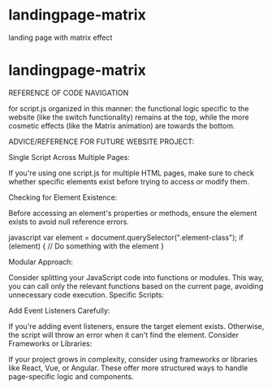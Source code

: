 # landingpage-matrix
landing page with matrix effect
# landingpage-matrix 

REFERENCE OF CODE NAVIGATION



for script.js organized in this manner:
the functional logic specific to the website (like the switch functionality) remains at the top, while the more cosmetic effects (like the Matrix animation) are towards the bottom.



ADVICE/REFERENCE FOR FUTURE WEBSITE PROJECT:

Single Script Across Multiple Pages:

If you're using one script.js for multiple HTML pages, make sure to check whether specific elements exist before trying to access or modify them.



Checking for Element Existence:

Before accessing an element's properties or methods, ensure the element exists to avoid null reference errors.

javascript 
var element = document.querySelector(".element-class");
if (element) {
    // Do something with the element
}

Modular Approach:

Consider splitting your JavaScript code into functions or modules. This way, you can call only the relevant functions based on the current page, avoiding unnecessary code execution.
Specific Scripts:


Add Event Listeners Carefully:

If you're adding event listeners, ensure the target element exists. Otherwise, the script will throw an error when it can't find the element.
Consider Frameworks or Libraries:

If your project grows in complexity, consider using frameworks or libraries like React, Vue, or Angular. These offer more structured ways to handle page-specific logic and components.
